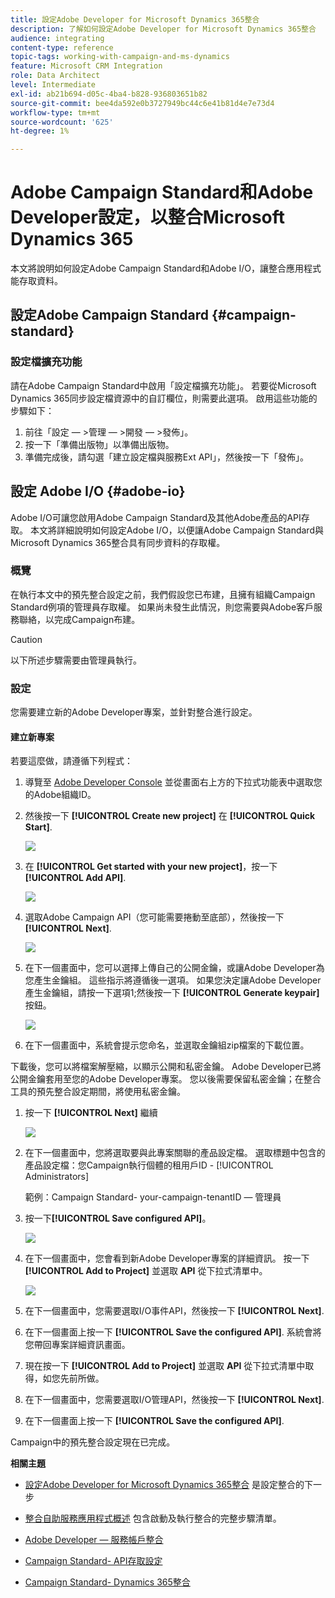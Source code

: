 ```yaml
---
title: 設定Adobe Developer for Microsoft Dynamics 365整合
description: 了解如何設定Adobe Developer for Microsoft Dynamics 365整合
audience: integrating
content-type: reference
topic-tags: working-with-campaign-and-ms-dynamics
feature: Microsoft CRM Integration
role: Data Architect
level: Intermediate
exl-id: ab21b694-d05c-4ba4-b828-936803651b82
source-git-commit: bee4da592e0b3727949bc44c6e41b81d4e7e73d4
workflow-type: tm+mt
source-wordcount: '625'
ht-degree: 1%

---
```


# Adobe Campaign Standard和Adobe Developer設定，以整合Microsoft Dynamics 365

本文將說明如何設定Adobe Campaign Standard和Adobe I/O，讓整合應用程式能存取資料。

## 設定Adobe Campaign Standard {#campaign-standard}

### 設定檔擴充功能

請在Adobe Campaign Standard中啟用「設定檔擴充功能」。   若要從Microsoft Dynamics 365同步設定檔資源中的自訂欄位，則需要此選項。   啟用這些功能的步驟如下：

1. 前往「設定 — >管理 — >開發 — >發佈」。
1. 按一下「準備出版物」以準備出版物。
1. 準備完成後，請勾選「建立設定檔與服務Ext API」，然後按一下「發佈」。

## 設定 Adobe I/O {#adobe-io}

Adobe I/O可讓您啟用Adobe Campaign Standard及其他Adobe產品的API存取。   本文將詳細說明如何設定Adobe I/O，以便讓Adobe Campaign Standard與Microsoft Dynamics 365整合具有同步資料的存取權。

### 概覽

在執行本文中的預先整合設定之前，我們假設您已布建，且擁有組織Campaign Standard例項的管理員存取權。  如果尚未發生此情況，則您需要與Adobe客戶服務聯絡，以完成Campaign布建。

>[!CAUTION]
>
>以下所述步驟需要由管理員執行。

### 設定

您需要建立新的Adobe Developer專案，並針對整合進行設定。

#### 建立新專案

若要這麼做，請遵循下列程式：

1. 導覽至 [Adobe Developer Console](https://console.adobe.io/home#) 並從畫面右上方的下拉式功能表中選取您的Adobe組織ID。

1. 然後按一下 **[!UICONTROL Create new project]** 在 **[!UICONTROL Quick Start]**.

   ![](assets/adobeIO1.png)

1. 在 **[!UICONTROL Get started with your new project]**，按一下 **[!UICONTROL Add API]**.

   ![](assets/adobeIO2.png)

1. 選取Adobe Campaign API（您可能需要捲動至底部），然後按一下 **[!UICONTROL Next]**.

   ![](assets/adobeIO3.png)

1. 在下一個畫面中，您可以選擇上傳自己的公開金鑰，或讓Adobe Developer為您產生金鑰組。 這些指示將遵循後一選項。 如果您決定讓Adobe Developer產生金鑰組，請按一下選項1;然後按一下 **[!UICONTROL Generate keypair]** 按鈕。

   ![](assets/adobeIO4.png)

1. 在下一個畫面中，系統會提示您命名，並選取金鑰組zip檔案的下載位置。

下載後，您可以將檔案解壓縮，以顯示公開和私密金鑰。 Adobe Developer已將公開金鑰套用至您的Adobe Developer專案。 您以後需要保留私密金鑰；在整合工具的預先整合設定期間，將使用私密金鑰。

1. 按一下 **[!UICONTROL Next]** 繼續

   ![](assets/adobeIO5.png)

1. 在下一個畫面中，您將選取要與此專案關聯的產品設定檔。 選取標題中包含的產品設定檔：您Campaign執行個體的租用戶ID - [!UICONTROL Administrators]

   範例：Campaign Standard- your-campaign-tenantID — 管理員

1. 按一下&#x200B;**[!UICONTROL Save configured API]**。

   ![](assets/adobeIO6.png)

1. 在下一個畫面中，您會看到新Adobe Developer專案的詳細資訊。 按一下 **[!UICONTROL Add to Project]** 並選取 **API** 從下拉式清單中。

   ![](assets/adobeIO7.png)

1. 在下一個畫面中，您需要選取I/O事件API，然後按一下 **[!UICONTROL Next]**.

1. 在下一個畫面上按一下 **[!UICONTROL Save the configured API]**.  系統會將您帶回專案詳細資訊畫面。

1. 現在按一下 **[!UICONTROL Add to Project]** 並選取 **API** 從下拉式清單中取得，如您先前所做。

1. 在下一個畫面中，您需要選取I/O管理API，然後按一下 **[!UICONTROL Next]**.

1. 在下一個畫面上按一下 **[!UICONTROL Save the configured API]**.

Campaign中的預先整合設定現在已完成。

**相關主題**

* [設定Adobe Developer for Microsoft Dynamics 365整合](../../integrating/using/d365-acs-configure-adobe-io.md) 是設定整合的下一步
* [整合自助服務應用程式概述](../../integrating/using/d365-acs-self-service-app-quick-start-guide.md) 包含啟動及執行整合的完整步驟清單。


* [Adobe Developer — 服務帳戶整合](https://developer.adobe.com/developer-console/docs/guides/#!AdobeDocs/adobeio-auth/master/AuthenticationOverview/ServiceAccountIntegration.md)
* [Campaign Standard- API存取設定](../../api/using/setting-up-api-access.md)
* [Campaign Standard- Dynamics 365整合](../../integrating/using/d365-acs-configure-d365.md)

